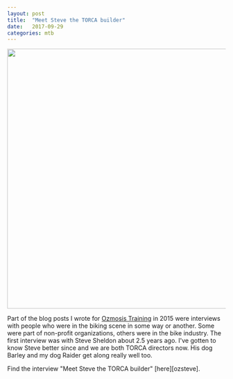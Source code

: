 ```yaml
---
layout: post
title:  "Meet Steve the TORCA builder"
date:   2017-09-29
categories: mtb
---
```


<img src="http://www.ozmosistraining.com/uploads/2/4/4/3/24439310/3480119_orig.jpg" width="600" />

Part of the blog posts I wrote for [Ozmosis Training][ozweb] in 2015 were interviews with people who were in the biking scene in some way or another. Some were part of non-profit organizations, others were in the bike industry. The first interview was with Steve Sheldon about 2.5 years ago. I've gotten to know Steve better since and we are both TORCA directors now. His dog Barley and my dog Raider get along really well too. 

Find the interview "Meet Steve the TORCA builder" [here][ozsteve].

[ozweb]: http://www.ozmosistraining.com
[ozhardtail]: http://www.ozmosistraining.com/blog/meet-steve-the-torca-builder




<!--
You’ll find this post in your `_posts` directory. Go ahead and edit it and re-build the site to see your changes. You can rebuild the site in many different ways, but the most common way is to run `jekyll serve`, which launches a web server and auto-regenerates your site when a file is updated.

To add new posts, simply add a file in the `_posts` directory that follows the convention `YYYY-MM-DD-name-of-post.ext` and includes the necessary front matter. Take a look at the source for this post to get an idea about how it works.

Jekyll also offers powerful support for code snippets:

{% highlight ruby %}
def print_hi(name)
  puts "Hi, #{name}"
end
print_hi('Tom')
#=> prints 'Hi, Tom' to STDOUT.
{% endhighlight %}

Check out the [Jekyll docs][jekyll-docs] for more info on how to get the most out of Jekyll. File all bugs/feature requests at [Jekyll’s GitHub repo][jekyll-gh]. If you have questions, you can ask them on [Jekyll Talk][jekyll-talk].

[jekyll-docs]: http://jekyllrb.com/docs/home
[jekyll-gh]:   https://github.com/jekyll/jekyll
[jekyll-talk]: https://talk.jekyllrb.com/
-->
